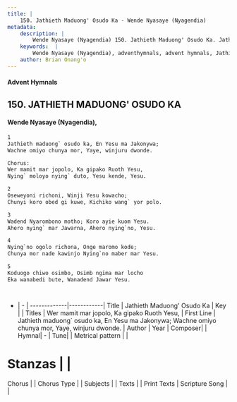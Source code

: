 ```yaml
---
title: |
    150. Jathieth Maduong' Osudo Ka - Wende Nyasaye (Nyagendia)
metadata:
    description: |
        Wende Nyasaye (Nyagendia) 150. Jathieth Maduong' Osudo Ka. Jathieth maduong` osudo ka, En Yesu ma Jakonywa;   Wachne omiyo chunya mor, Yaye, winjuru dwonde.  Chorus: Wer mamit mar jopolo, Ka gipako Ruoth Yesu,  Nying` moloyo nying` duto, Yesu kende, Yesu.  
    keywords:  |
        Wende Nyasaye (Nyagendia), adventhymnals, advent hymnals, Jathieth Maduong' Osudo Ka, Jathieth maduong` osudo ka, En Yesu ma Jakonywa;   Wachne omiyo chunya mor, Yaye, winjuru dwonde.. Wer mamit mar jopolo, Ka gipako Ruoth Yesu, 
    author: Brian Onang'o
---
```


#### Advent Hymnals
## 150. JATHIETH MADUONG' OSUDO KA
####  Wende Nyasaye (Nyagendia),

```txt
1
Jathieth maduong` osudo ka, En Yesu ma Jakonywa;  
Wachne omiyo chunya mor, Yaye, winjuru dwonde.

Chorus:
Wer mamit mar jopolo, Ka gipako Ruoth Yesu, 
Nying` moloyo nying` duto, Yesu kende, Yesu.

2
Oseweyoni richoni, Winji Yesu kowacho; 
Chunyi koro obed gi kuwe, Kichiko wang` yor polo.

3
Wadend Nyarombono motho; Koro ayie kuom Yesu. 
Ahero nying` mar Jawarna, Ahero nying`no, Yesu.

4
Nying`no ogolo richona, Onge maromo kode;
Chunya mor nade kawinjo Nying`no maber mar Yesu.

5
Koduogo chiwo osimbo, Osimb ngima mar locho
Eka wanabedi bute, Wanadend Jawar Yesu.




```

- |   -  |
-------------|------------|
Title | Jathieth Maduong' Osudo Ka |
Key |  |
Titles | Wer mamit mar jopolo, Ka gipako Ruoth Yesu,  |
First Line | Jathieth maduong` osudo ka, En Yesu ma Jakonywa;   Wachne omiyo chunya mor, Yaye, winjuru dwonde. |
Author | 
Year | 
Composer| |
Hymnal|  - |
Tune|  |
Metrical pattern | |
# Stanzas |  |
Chorus |  |
Chorus Type |  |
Subjects | |
Texts |  |
Print Texts | 
Scripture Song |  |
    
